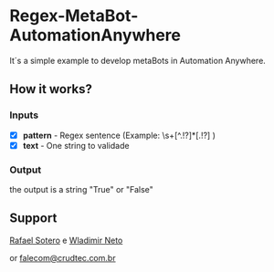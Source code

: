 # Regex-MetaBot-AutomationAnywhere

It´s a simple example to develop metaBots in Automation Anywhere.

## How it works?

### Inputs 

- [x]   **pattern** - Regex sentence (Example: \s+[^.!?]*[.!?] )
- [x]   **text** - One string to validade

### Output

 the output is a string "True" or "False"

## Support

[Rafael Sotero](https://github.com/soterocra) e [Wladimir Neto](https://github.com/wladneto)

or [falecom@crudtec.com.br](mailto:falecom@crudtec.com.br)
